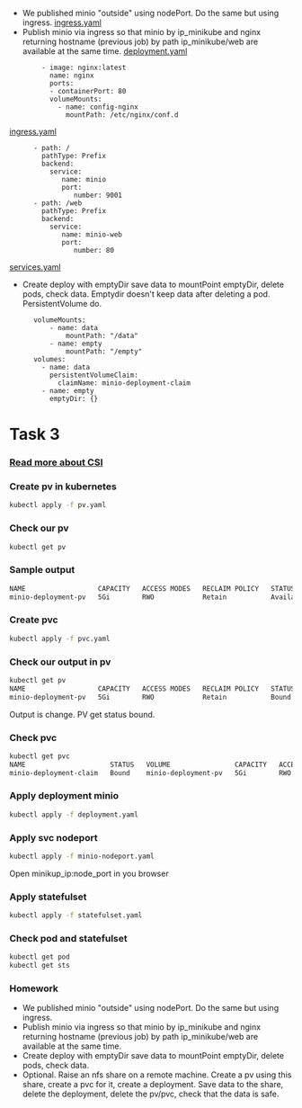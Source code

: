 * We published minio "outside" using nodePort. Do the same but using ingress.
[ingress.yaml](https://github.com/maxonchikbk/epam/blob/main/5.Kubernetes/task_3/ingress.yaml)
* Publish minio via ingress so that minio by ip_minikube and nginx returning hostname (previous job) by path ip_minikube/web are available at the same time.
[deployment.yaml](https://github.com/maxonchikbk/epam/blob/main/5.Kubernetes/task_3/deployment.yaml)
```
        - image: nginx:latest
          name: nginx
          ports:
          - containerPort: 80
          volumeMounts:
            - name: config-nginx
              mountPath: /etc/nginx/conf.d
```              
[ingress.yaml](https://github.com/maxonchikbk/epam/blob/main/5.Kubernetes/task_3/ingress.yaml)
```
      - path: /
        pathType: Prefix
        backend:
          service:
             name: minio
             port: 
                number: 9001
      - path: /web
        pathType: Prefix
        backend:
          service:
             name: minio-web
             port: 
                number: 80
```
[services.yaml](https://github.com/maxonchikbk/epam/blob/main/5.Kubernetes/task_3/services.yaml)
* Create deploy with emptyDir save data to mountPoint emptyDir, delete pods, check data.
Emptydir doesn't keep data after deleting a pod. PersistentVolume do.
```
      volumeMounts:
          - name: data
              mountPath: "/data"              
          - name: empty
              mountPath: "/empty" 
      volumes:      
        - name: data
          persistentVolumeClaim:
            claimName: minio-deployment-claim
        - name: empty
          emptyDir: {}        
```
# Task 3
### [Read more about CSI](https://habr.com/ru/company/flant/blog/424211/)
### Create pv in kubernetes
```bash
kubectl apply -f pv.yaml
```
### Check our pv
```bash
kubectl get pv
```
### Sample output
```bash
NAME                  CAPACITY   ACCESS MODES   RECLAIM POLICY   STATUS      CLAIM   STORAGECLASS   REASON   AGE
minio-deployment-pv   5Gi        RWO            Retain           Available                                   5s
```
### Create pvc
```bash
kubectl apply -f pvc.yaml
```
### Check our output in pv 
```bash
kubectl get pv
NAME                  CAPACITY   ACCESS MODES   RECLAIM POLICY   STATUS   CLAIM                            STORAGECLASS   REASON   AGE
minio-deployment-pv   5Gi        RWO            Retain           Bound    default/minio-deployment-claim                           94s
```
Output is change. PV get status bound.
### Check pvc
```bash
kubectl get pvc
NAME                     STATUS   VOLUME                CAPACITY   ACCESS MODES   STORAGECLASS   AGE
minio-deployment-claim   Bound    minio-deployment-pv   5Gi        RWO                           79s
```
### Apply deployment minio
```bash
kubectl apply -f deployment.yaml
```
### Apply svc nodeport
```bash
kubectl apply -f minio-nodeport.yaml
```
Open minikup_ip:node_port in you browser
### Apply statefulset
```bash
kubectl apply -f statefulset.yaml
```
### Check pod and statefulset
```bash
kubectl get pod
kubectl get sts
```

### Homework
* We published minio "outside" using nodePort. Do the same but using ingress.
* Publish minio via ingress so that minio by ip_minikube and nginx returning hostname (previous job) by path ip_minikube/web are available at the same time.
* Create deploy with emptyDir save data to mountPoint emptyDir, delete pods, check data.
* Optional. Raise an nfs share on a remote machine. Create a pv using this share, create a pvc for it, create a deployment. Save data to the share, delete the deployment, delete the pv/pvc, check that the data is safe.